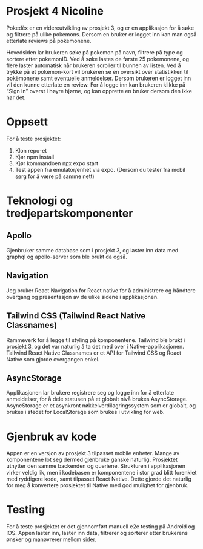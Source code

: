 # Prosjekt 4 Nicoline

Pokedèx er en videreutvikling av prosjekt 3, og er en applikasjon for å søke og filtrere på ulike pokemons. Dersom en bruker er logget inn kan man også etterlate reviews på pokemonene.

Hovedsiden lar brukeren søke på pokemon på navn, filtrere på type og sortere etter pokemonID. Ved å søke lastes de første 25 pokemonene, og flere laster automatisk når brukeren scroller til bunnen av listen. Ved å trykke på et pokèmon-kort vil brukeren se en oversikt over statistikken til pokèmonene samt eventuelle anmeldelser. Dersom brukeren er logget inn vil den kunne etterlate en review. For å logge inn kan brukeren klikke på “Sign In” overst i høyre hjørne, og kan opprette en bruker dersom den ikke har det.

# Oppsett

For å teste prosjektet:

1. Klon repo-et
2. Kjør npm install
3. Kjør kommandoen npx expo start
4. Test appen fra emulator/enhet via expo. (Dersom du tester fra mobil sørg for å være på samme nett)

# Teknologi og tredjepartskomponenter

## Apollo

Gjenbruker samme database som i prosjekt 3, og laster inn data med graphql og apollo-server som ble brukt da også.

## Navigation

Jeg bruker React Navigation for React native for å administrere og håndtere overgang og presentasjon av de ulike sidene i applikasjonen.

## Tailwind CSS (Tailwind React Native Classnames)

Rammeverk for å legge til styling på komponentene. Tailwind ble brukt i prosjekt 3, og det var naturlig å ta det med over i Native-applikasjonen. Tailwind React Native Classnames er et API for Tailwind CSS og React Native som gjorde overgangen enkel.

## AsyncStorage

Applikasjonen lar brukere registrere seg og logge inn for å etterlate anmeldelser, for å dele statusen på et globalt nivå brukes AsyncStorage. AsyncStorage er et asynkront nøkkelverdilagringssystem som er globalt, og brukes i stedet for LocalStorage som brukes i utvikling for web.

# Gjenbruk av kode

Appen er en versjon av prosjekt 3 tilpasset mobile enheter. Mange av komponentene lot seg dermed gjenbruke ganske naturlig. Prosjektet utnytter den samme backenden og queriene. Strukturen i applikasjonen virker veldig lik, men i kodebasen er komponentene i stor grad blitt forenklet med ryddigere kode, samt tilpasset React Native. Dette gjorde det naturlig for meg å konvertere prosjektet til Native med god mulighet for gjenbruk.

# Testing

For å teste prosjektet er det gjennomført manuell e2e testing på Android og IOS. Appen laster inn, laster inn data, filtrerer og sorterer etter brukerens ønsker og manøvrerer mellom sider.
